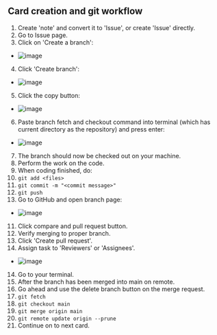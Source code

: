 ## Card creation and git workflow

1. Create 'note' and convert it to 'Issue', or create 'Issue' directly.
2. Go to Issue page.
3. Click on 'Create a branch':
  * ![image](https://user-images.githubusercontent.com/47562501/165170721-15299073-46d2-4627-932e-efe48c694a0a.png)
4. Click 'Create branch':
  * ![image](https://user-images.githubusercontent.com/47562501/165170869-08942f34-1b53-4fba-af96-ce8a194cd1fc.png)
5. Click the copy button:
  * ![image](https://user-images.githubusercontent.com/47562501/165170998-f904cb02-290a-4b42-8e47-7aedc88d8286.png)
6. Paste branch fetch and checkout command into terminal (which has current directory as the repository) and press enter:
  * ![image](https://user-images.githubusercontent.com/47562501/165171263-53971ab5-365f-41f2-8350-396c9bc7c02b.png)
7. The branch should now be checked out on your machine.
8. Perform the work on the code.
9. When coding finished, do:
  1. `git add <files>`
  2. `git commit -m "<commit message>"`
  3. `git push`
10. Go to GitHub and open branch page:
  * ![image](https://user-images.githubusercontent.com/47562501/165171952-37c8caf0-4d87-46dd-8815-106cb99313f1.png)
11. Click compare and pull request button.
12. Verify merging to proper branch.
13. Click 'Create pull request'.
13. Assign task to 'Reviewers' or 'Assignees'.
  * ![image](https://user-images.githubusercontent.com/47562501/165172447-0a51169e-c641-430a-9a70-ad2f92859906.png)
14. Go to your terminal.
15. After the branch has been merged into main on remote.
16. Go ahead and use the delete branch button on the merge request.
17. `git fetch`
18. `git checkout main`
19. `git merge origin main`
20. `git remote update origin --prune`
21. Continue on to next card.

